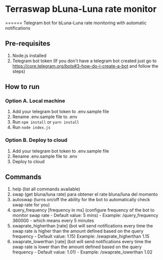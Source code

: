 # Terraswap bLuna-Luna rate monitor
======
Telegram bot for bLuna-Luna rate monitoring with automatic notifications

## Pre-requisites
1. Node.js installed
2. Telegram bot token (If you don't have a telegram bot created just go to https://core.telegram.org/bots#3-how-do-i-create-a-bot and follow the steps)

## How to run

### Option A. Local machine
1. Add your telegram bot token to .env.sample file 
2. Rename .env.sample file to .env
2. Run `npm install` or `yarn install`
3. Run `node index.js`

### Option B. Deploy to cloud
1. Add your telegram bot token to .env.sample file 
2. Rename .env.sample file to .env
3. Deploy to cloud

## Commands
1. help (list all commands available)
2. swap (get bluna/luna rate) para obtener el rate bluna/luna del momento
3. autoswap (turns on/off the ability for the bot to automatically check swap rate for you)
4. query_frequency [frequency in ms] (configure frequency of the bot to monitor swap rate - Default value: 5 mins) - Example: /query_frequency 360000 - which means every 5 minutes
5. swaprate_higherthan [rate] (bot will send notifications every time the swap rate is higher than the amount defined based on the query frequency - Default value: 1.15) Example: /swaprate_higherthan 1.15
6. swaprate_lowerthan [rate] (bot will send notifications every time the swap rate is lower than the amount defined based on the query frequency - Default value: 1.01) - Example: /swaprate_lowerthan 1.02